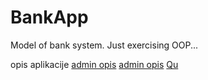 # BankApp
Model of bank system. Just exercising OOP...

opis aplikacije
[admin opis](docs/AdminFunction.md)
[admin opis](https://github.com/KulovacNedim/BankApp)
<a href="http://www.quora.com/Adam-DAngelo">Qu</a>